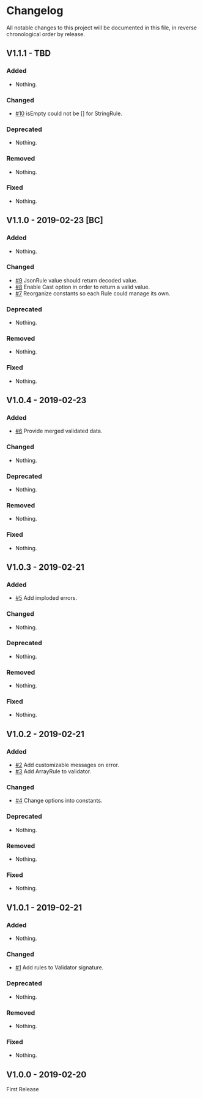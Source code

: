 Changelog
=========

All notable changes to this project will be documented in this file, in reverse chronological order by release.

## V1.1.1 - TBD

### Added

- Nothing.

### Changed

- [#10](https://github.com/elie29/validator/issues/10) isEmpty could not be [] for StringRule.

### Deprecated

- Nothing.

### Removed

- Nothing.

### Fixed

- Nothing.

## V1.1.0 - 2019-02-23 [BC]

### Added

- Nothing.

### Changed

- [#9](https://github.com/elie29/validator/issues/9) JsonRule value should return decoded value.
- [#8](https://github.com/elie29/validator/issues/8) Enable Cast option in order to return a valid value.
- [#7](https://github.com/elie29/validator/issues/7) Reorganize constants so each Rule could manage its own.

### Deprecated

- Nothing.

### Removed

- Nothing.

### Fixed

- Nothing.

## V1.0.4 - 2019-02-23

### Added

- [#6](https://github.com/elie29/validator/issues/6) Provide merged validated data.

### Changed

- Nothing.

### Deprecated

- Nothing.

### Removed

- Nothing.

### Fixed

- Nothing.

## V1.0.3 - 2019-02-21

### Added

- [#5](https://github.com/elie29/validator/issues/5) Add imploded errors.

### Changed

- Nothing.

### Deprecated

- Nothing.

### Removed

- Nothing.

### Fixed

- Nothing.

## V1.0.2 - 2019-02-21

### Added

- [#2](https://github.com/elie29/validator/issues/2) Add customizable messages on error.
- [#3](https://github.com/elie29/validator/issues/3) Add ArrayRule to validator.

### Changed

- [#4](https://github.com/elie29/validator/issues/4) Change options into constants.

### Deprecated

- Nothing.

### Removed

- Nothing.

### Fixed

- Nothing.

## V1.0.1 - 2019-02-21

### Added

- Nothing.

### Changed

- [#1](https://github.com/elie29/validator/issues/1) Add rules to Validator signature.

### Deprecated

- Nothing.

### Removed

- Nothing.

### Fixed

- Nothing.

## V1.0.0 - 2019-02-20

First Release
